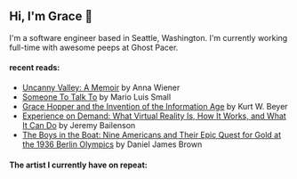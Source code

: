## Hi, I'm Grace 👋

I'm a software engineer based in Seattle, Washington. I'm currently working full-time with awesome peeps at Ghost Pacer.

#### recent reads:
   <!-- GOODREADS-LIST:START -->
- [Uncanny Valley: A Memoir](https://www.goodreads.com/review/show/5282568347?utm_medium=api&utm_source=rss) by Anna Wiener
- [Someone To Talk To](https://www.goodreads.com/review/show/5229826920?utm_medium=api&utm_source=rss) by Mario Luis Small
- [Grace Hopper and the Invention of the Information Age](https://www.goodreads.com/review/show/5229825858?utm_medium=api&utm_source=rss) by Kurt W. Beyer
- [Experience on Demand: What Virtual Reality Is, How It Works, and What It Can Do](https://www.goodreads.com/review/show/4903740586?utm_medium=api&utm_source=rss) by Jeremy Bailenson
- [The Boys in the Boat: Nine Americans and Their Epic Quest for Gold at the 1936 Berlin Olympics](https://www.goodreads.com/review/show/4992690226?utm_medium=api&utm_source=rss) by Daniel James Brown
<!-- GOODREADS-LIST:END -->

#### The artist I currently have on repeat:
<!-- lastfm -->

<!--
**grace-raper/grace-raper** is a ✨ _special_ ✨ repository because its `README.md` (this file) appears on your GitHub profile.

Here are some ideas to get you started:

- 🔭 I’m currently working on ...
- 🌱 I’m currently learning ...
- 👯 I’m looking to collaborate on ...
- 🤔 I’m looking for help with ...
- 💬 Ask me about ...
- 📫 How to reach me: ...
- 😄 Pronouns: ...
- ⚡ Fun fact: ...
- 🔭 I’m currently on a journey to build **great** things
- 🌱 I’m currently learning **everything** 🤓
- 🤝 I’m looking for help with **finding projects to contribute to!**
- 💬 Ask me about **open source, web development, and community management**
- 📫 Reach me out at
<div>
<details>
  <summary>🧑 More about me</summary>
</details>
</p>
-->
